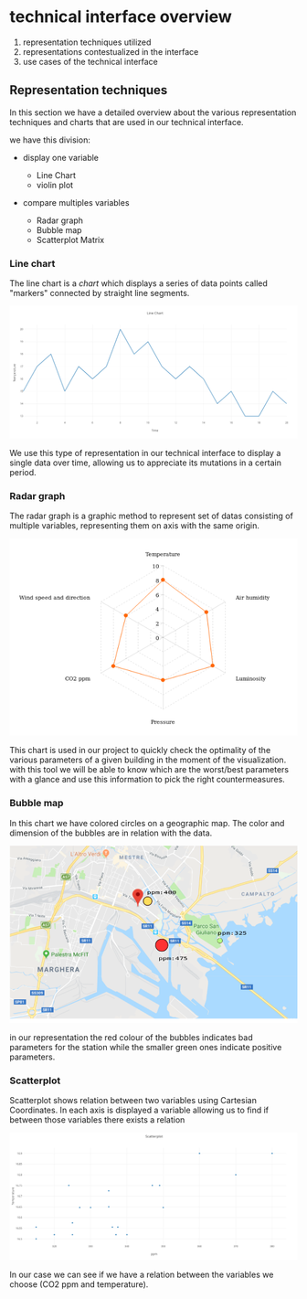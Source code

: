 # technical interface overview
1. representation techniques utilized
2. representations contestualized in the interface
3. use cases of the technical interface

## Representation techniques
In this section we have a detailed overview about the various representation techniques and charts that are used in our technical interface.

we have this division:
- display one variable
    - Line Chart
    - violin plot

- compare multiples variables
    - Radar graph
    - Bubble map
    - Scatterplot Matrix

### Line chart

The line chart is a _chart_ which displays a series of data points called "markers" connected by straight line segments.

![](./linechart.png "linechart")

We use this type of representation in our technical interface to display a single data over time, allowing us to appreciate its mutations in a certain period.

### Radar graph

The radar graph is a graphic method to represent set of datas consisting of multiple variables, representing them on axis with the same origin.

![](./radarchart.png "radarchart")

This chart is used in our project to quickly check the optimality of the various parameters of a given building in the moment of the visualization.
with this tool we will be able to know which are the worst/best parameters with a glance and use this information to pick the right countermeasures.

### Bubble map

In this chart we have colored circles on a geographic map.
The color and dimension of the bubbles are in relation with the data.

![](./bubblemap.png)

in our representation the red colour of the bubbles indicates bad parameters for the station while the smaller green ones indicate positive parameters.

### Scatterplot

Scatterplot shows relation between two variables using Cartesian Coordinates.
In each axis is displayed a variable allowing us to find if between those variables there exists a relation

![](./scatterplot.png "scatter")

In our case we can see if we have a relation between the variables we choose (CO2 ppm and temperature).




  